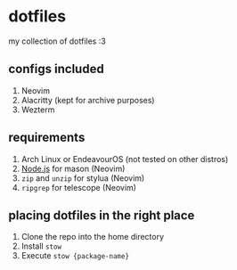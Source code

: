 # dotfiles

my collection of dotfiles :3

## configs included

1. Neovim
2. Alacritty (kept for archive purposes)
3. Wezterm

## requirements

1. Arch Linux or EndeavourOS (not tested on other distros)
2. [Node.js](https://nodejs.org/en) for mason (Neovim)
3. `zip` and `unzip` for stylua (Neovim)
4. `ripgrep` for telescope (Neovim)

## placing dotfiles in the right place

1. Clone the repo into the home directory
2. Install `stow`
3. Execute `stow {package-name}`

